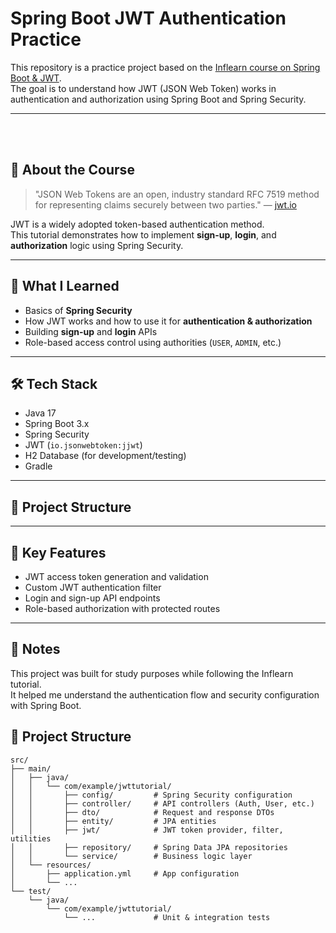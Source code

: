 # Spring Boot JWT Authentication Practice

This repository is a practice project based on the [Inflearn course on Spring Boot & JWT](https://www.inflearn.com/course/%EC%8A%A4%ED%94%84%EB%A7%81%EB%B6%80%ED%8A%B8-jwt/dashboard).  
The goal is to understand how JWT (JSON Web Token) works in authentication and authorization using Spring Boot and Spring Security.

---
<br><br>
## 📝 About the Course

> "JSON Web Tokens are an open, industry standard RFC 7519 method for representing claims securely between two parties." — [jwt.io](https://jwt.io)

JWT is a widely adopted token-based authentication method.  
This tutorial demonstrates how to implement **sign-up**, **login**, and **authorization** logic using Spring Security.

---

## 🚀 What I Learned

- Basics of **Spring Security**
- How JWT works and how to use it for **authentication & authorization**
- Building **sign-up** and **login** APIs
- Role-based access control using authorities (`USER`, `ADMIN`, etc.)

---

## 🛠 Tech Stack

- Java 17
- Spring Boot 3.x
- Spring Security
- JWT (`io.jsonwebtoken:jjwt`)
- H2 Database (for development/testing)
- Gradle

---

## 📁 Project Structure



---

## 🔐 Key Features

- JWT access token generation and validation
- Custom JWT authentication filter
- Login and sign-up API endpoints
- Role-based authorization with protected routes

---

## 💬 Notes

This project was built for study purposes while following the Inflearn tutorial.  
It helped me understand the authentication flow and security configuration with Spring Boot.


## 📁 Project Structure

```
src/
├── main/
│   ├── java/
│   │   └── com/example/jwttutorial/
│   │       ├── config/         # Spring Security configuration
│   │       ├── controller/     # API controllers (Auth, User, etc.)
│   │       ├── dto/            # Request and response DTOs
│   │       ├── entity/         # JPA entities
│   │       ├── jwt/            # JWT token provider, filter, utilities
│   │       ├── repository/     # Spring Data JPA repositories
│   │       └── service/        # Business logic layer
│   └── resources/
│       ├── application.yml     # App configuration
│       └── ...
└── test/
    └── java/
        └── com/example/jwttutorial/
            └── ...             # Unit & integration tests
```
